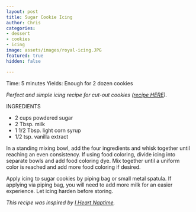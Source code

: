 ```yaml
---
layout: post
title: Sugar Cookie Icing
author: Chris
categories:
- dessert
- cookies
- icing
image: assets/images/royal-icing.JPG
featured: true
hidden: false

---
```

Time: 5 minutes Yields: Enough for 2 dozen cookies

_Perfect and simple icing recipe for cut-out cookies (_[_recipe HERE_](https://justarecipe.github.io/eggless-sugar-cookies/)_)._

INGREDIENTS

* 2 cups powdered sugar
* 2 Tbsp. milk
* 1 1/2 Tbsp. light corn syrup
* 1/2 tsp. vanilla extract

In a standing mixing bowl, add the four ingredients and whisk together until reaching an even consistency. If using food coloring, divide icing into separate bowls and add food coloring dye. Mix together until a uniform color is reached and add more food coloring if desired.

Apply icing to sugar cookies by piping bag or small metal spatula. If applying via piping bag, you will need to add more milk for an easier experience. Let icing harden before storing.

_This recipe was inspired by_ [_I Heart Naptime_](https://www.iheartnaptime.net/sugar-cookie-icing/)_._